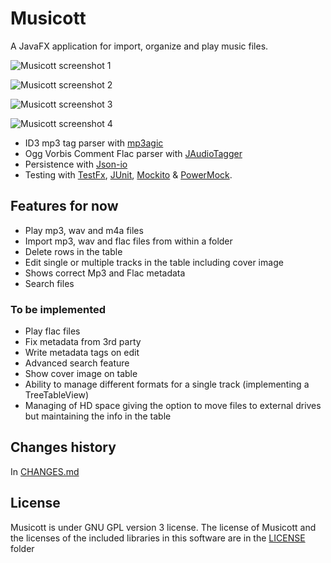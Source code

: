# Musicott
A JavaFX application for import, organize and play music files.

![Musicott screenshot 1](https://dl.dropboxusercontent.com/u/3596661/main.png)

![Musicott screenshot 2](https://dl.dropboxusercontent.com/u/3596661/main2.png)

![Musicott screenshot 3](https://dl.dropboxusercontent.com/u/3596661/edit.png)

![Musicott screenshot 4](https://dl.dropboxusercontent.com/u/3596661/import.png)

* ID3 mp3 tag parser with [mp3agic](https://github.com/mpatric/mp3agic "mp3agic")
* Ogg Vorbis Comment Flac parser with [JAudioTagger](https://bitbucket.org/ijabz/jaudiotagger "jAudioTagger")
* Persistence with [Json-io](https://github.com/jdereg/json-io "Json-io")
* Testing with [TestFx](https://github.com/TestFX/TestFX "TestFx"), [JUnit](https://github.com/junit-team/junit "JUnit"), [Mockito](https://github.com/mockito/mockito "Mockito") & [PowerMock](https://github.com/jayway/powermock "PowerMock").

## Features for now
* Play mp3, wav and m4a files
* Import mp3, wav and flac files from within a folder
* Delete rows in the table
* Edit single or multiple tracks in the table including cover image
* Shows correct Mp3 and Flac metadata
* Search files

### To be implemented
* Play flac files
* Fix metadata from 3rd party
* Write metadata tags on edit
* Advanced search feature
* Show cover image on table
* Ability to manage different formats for a single track (implementing a TreeTableView)
* Managing of HD space giving the option to move files to external drives but maintaining the info in the table

## Changes history
In [CHANGES.md](https://github.com/octaviospain/Musicott/tree/master/CHANGES.md "Changes")

## License
Musicott is under GNU GPL version 3 license. The license of Musicott and the licenses of the included libraries in this software are in the [LICENSE](https://github.com/octaviospain/Musicott/tree/master/license "License") folder